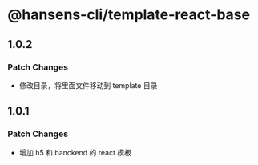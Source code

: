 # @hansens-cli/template-react-base

## 1.0.2

### Patch Changes

- 修改目录，将里面文件移动到 template 目录

## 1.0.1

### Patch Changes

- 增加 h5 和 banckend 的 react 模板
